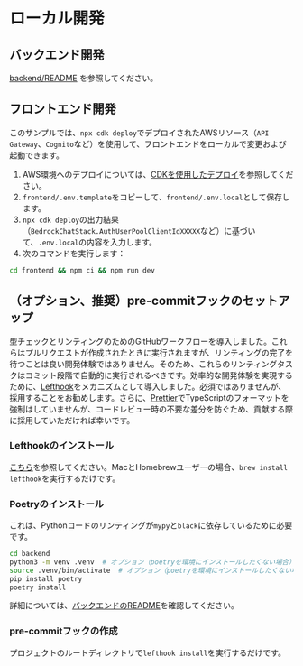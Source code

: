 # ローカル開発

## バックエンド開発

[backend/README](../backend/README_ja-JP.md) を参照してください。

## フロントエンド開発

このサンプルでは、`npx cdk deploy`でデプロイされたAWSリソース（`API Gateway`、`Cognito`など）を使用して、フロントエンドをローカルで変更および起動できます。

1. AWS環境へのデプロイについては、[CDKを使用したデプロイ](../README.md#deploy-using-cdk)を参照してください。
2. `frontend/.env.template`をコピーして、`frontend/.env.local`として保存します。
3. `npx cdk deploy`の出力結果（`BedrockChatStack.AuthUserPoolClientIdXXXXX`など）に基づいて、`.env.local`の内容を入力します。
4. 次のコマンドを実行します：

```zsh
cd frontend && npm ci && npm run dev
```

## （オプション、推奨）pre-commitフックのセットアップ

型チェックとリンティングのためのGitHubワークフローを導入しました。これらはプルリクエストが作成されたときに実行されますが、リンティングの完了を待つことは良い開発体験ではありません。そのため、これらのリンティングタスクはコミット段階で自動的に実行されるべきです。効率的な開発体験を実現するために、[Lefthook](https://github.com/evilmartians/lefthook?tab=readme-ov-file#install)をメカニズムとして導入しました。必須ではありませんが、採用することをお勧めします。さらに、[Prettier](https://prettier.io/)でTypeScriptのフォーマットを強制はしていませんが、コードレビュー時の不要な差分を防ぐため、貢献する際に採用していただければ幸いです。

### Lefthookのインストール

[こちら](https://github.com/evilmartians/lefthook#install)を参照してください。MacとHomebrewユーザーの場合、`brew install lefthook`を実行するだけです。

### Poetryのインストール

これは、Pythonコードのリンティングが`mypy`と`black`に依存しているために必要です。

```sh
cd backend
python3 -m venv .venv  # オプション（poetryを環境にインストールしたくない場合）
source .venv/bin/activate  # オプション（poetryを環境にインストールしたくない場合）
pip install poetry
poetry install
```

詳細については、[バックエンドのREADME](../backend/README_ja-JP.md)を確認してください。

### pre-commitフックの作成

プロジェクトのルートディレクトリで`lefthook install`を実行するだけです。